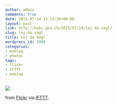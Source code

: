 ```yaml
---
author: admin
comments: true
date: 2015-07-24 13:13:56+00:00
layout: post
link: http://habi.gna.ch/2015/07/24/lej-da-segl/
slug: lej-da-segl
title: Lej da Segl
wordpress_id: 3999
categories:
- moblog
- photos
tags:
- flickr
- IFTTT
- moblog
---
```


![](http://ift.tt/1CUgAIr)  

  

from [Flickr](http://flic.kr/p/wofHv1) via [IFTTT](http://ift.tt/1c4nCfM).
